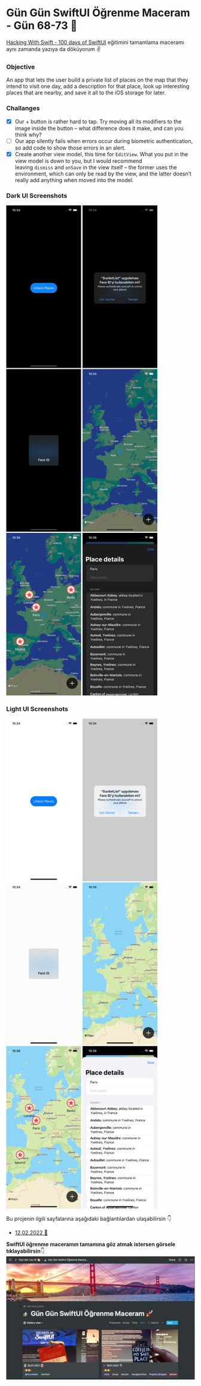 # Gün Gün SwiftUI Öğrenme Maceram - Gün 68-73 🚀
[Hacking With Swift - 100 days of SwiftUI](https://www.hackingwithswift.com/100/swiftui) eğitimini tamamlama maceramı aynı zamanda yazıya da döküyorum ✌️

### Objective
An app that lets the user build a private list of places on the map that they intend to visit one day, add a description for that place, look up interesting places that are nearby, and save it all to the iOS storage for later. 

### Challanges
- [x]  Our + button is rather hard to tap. Try moving all its modifiers to the image inside the button – what difference does it make, and can you think why?
- [ ]  Our app silently fails when errors occur during biometric authentication, so add code to show those errors in an alert.
- [x]  Create another view model, this time for `EditView`. What you put in the view model is down to you, but I would recommend leaving `dismiss` and `onSave` in the view itself – the former uses the environment, which can only be read by the view, and the latter doesn’t really add anything when moved into the model.

### Dark UI Screenshots
<img src="Screenshots/dark1.png" width="200" /> <img src="Screenshots/dark2.png" width="200" /> <img src="Screenshots/dark3.png" width="200" /> <img src="Screenshots/dark4.png" width="200" /> <img src="Screenshots/dark5.png" width="200" /> <img src="Screenshots/dark6.png" width="200" />

### Light UI Screenshots
<img src="Screenshots/light1.png" width="200" /> <img src="Screenshots/light2.png" width="200" /> <img src="Screenshots/light3.png" width="200" /> <img src="Screenshots/light4.png" width="200" /> <img src="Screenshots/light5.png" width="200" /> <img src="Screenshots/light6.png" width="200" />

Bu projenin ilgili sayfalarına aşağıdaki bağlantılardan ulaşabilirsin 👇
* [12.02.2022 🎈](https://canbi.me/12-02-2022-d786d4c7cc9a4e5588e046c49def0fa5)

**SwiftUI öğrenme maceramın tamamına göz atmak istersen görsele tıklayabilirsin**👇
[![name2](../Images/gungunswiftui.jpg)](https://canbi.me/gun-gun-swiftui-ogrenme-maceram)
